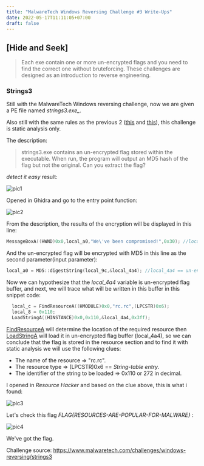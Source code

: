 ```yaml
---
title: "MalwareTech Windows Reversing Challenge #3 Write-Ups"
date: 2022-05-17T11:11:05+07:00
draft: false
---
```


## [Hide and Seek]
> Each exe contain one or more un-encrypted flags and you need to find the correct one without bruteforcing. These challenges are designed as an introduction to reverse engineering.


### Strings3

Still with the MalwareTech Windows reversing challenge, now we are given a PE file named *strings3.exe_*.

Also still with the same rules as the previous 2 ([this](https://irfanalditya.github.io/posts/malwaretech-chal1/) and [this](https://irfanalditya.github.io/posts/malwaretech-chal2/)), this challenge is static analysis only.

The description:

> strings3.exe contains an un-encrypted flag stored within the executable. When run, the program will output an MD5 hash of the flag but not the original. Can you extract the flag?

*detect it easy* result:

![pic1](Snipaste_2022-05-17_11-29-53.jpg)


Opened in Ghidra and go to the entry point function:

![pic2](Snipaste_2022-05-17_11-32-24.jpg)


From the description, the results of the encryption will be displayed in this line:

```cpp
MessageBoxA((HWND)0x0,local_a0,"We\'ve been compromised!",0x30); //local_a0 == encrypted flag
```

And the un-encrypted flag will be encrypted with MD5 in this line as the second parameter(input parameter):

```cpp
local_a0 = MD5::digestString(local_9c,&local_4a4); //local_4a4 == un-encrypted flag buffer
```

Now we can hypothesize that the *local_4a4* variable is un-encrypted flag buffer, and next, we will trace what will be written in this buffer in this snippet code:

```cpp
  local_c = FindResourceA((HMODULE)0x0,"rc.rc",(LPCSTR)0x6);
  local_8 = 0x110;
  LoadStringA((HINSTANCE)0x0,0x110,&local_4a4,0x3ff);
```

[FindResourceA](https://docs.microsoft.com/en-us/windows/win32/api/winbase/nf-winbase-findresourcea) will determine the location of the required resource then [LoadStringA](https://docs.microsoft.com/en-us/windows/win32/api/winuser/nf-winuser-loadstringa) will load it in un-encrypted flag buffer (local_4a4), so we can conclude that the flag is stored in the resource section and to find it with static analysis we will use the following clues:

- The name of the resource => "rc.rc".
- The resource type => (LPCSTR)0x6 == *String-table entry*.
- The identifier of the string to be loaded => 0x110 or 272 in decimal.


I opened in *Resource Hacker* and based on the clue above, this is what i found:

![pic3](Snipaste_2022-05-17_12-59-11.jpg)


Let's check this flag *FLAG{RESOURCES-ARE-POPULAR-FOR-MALWARE}* :

![pic4](Snipaste_2022-05-17_13-01-08.jpg)


We've got the flag.

Challenge source: <https://www.malwaretech.com/challenges/windows-reversing/strings3>
